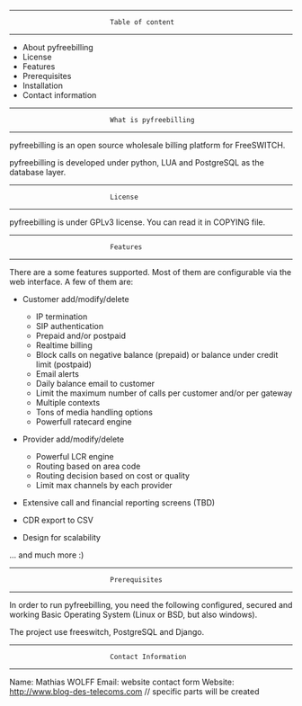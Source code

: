 ********************************************************************************
                             Table of content
********************************************************************************

- About pyfreebilling
- License
- Features
- Prerequisites
- Installation
- Contact information

********************************************************************************
                             What is pyfreebilling
********************************************************************************

pyfreebilling is an open source wholesale billing platform for FreeSWITCH. 

pyfreebilling is developed under python, LUA and PostgreSQL as the database layer.

********************************************************************************
                             License
********************************************************************************

pyfreebilling is under GPLv3 license. You can read it in COPYING file.

********************************************************************************
                             Features
********************************************************************************

There are a some features supported. Most of them are configurable via the web
interface. A few of them are:

- Customer add/modify/delete
   - IP termination
   - SIP authentication
   - Prepaid and/or postpaid
   - Realtime billing
   - Block calls on negative balance (prepaid) or balance under credit limit (postpaid)
   - Email alerts
   - Daily balance email to customer
   - Limit the maximum number of calls per customer and/or per gateway
   - Multiple contexts
   - Tons of media handling options
   - Powerfull ratecard engine

- Provider add/modify/delete
   - Powerful LCR engine
   - Routing based on area code
   - Routing decision based on cost or quality
   - Limit max channels by each provider

- Extensive call and financial reporting screens (TBD)

- CDR export to CSV

- Design for scalability

... and much more :)

********************************************************************************
                             Prerequisites
********************************************************************************

In order to run pyfreebilling, you need the following configured, secured  and 
working Basic Operating System (Linux or BSD, but also windows).

The project use freeswitch, PostgreSQL and Django.

********************************************************************************
                             Contact Information
********************************************************************************

Name: Mathias WOLFF
Email: website contact form
Website: http://www.blog-des-telecoms.com // specific parts will be created

